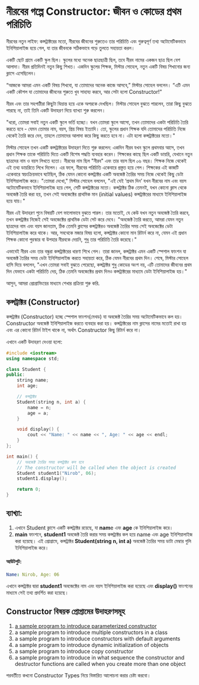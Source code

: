# নীরবের গল্পে Constructor: জীবন ও কোডের প্রথম পরিচিতি


নীরবের নতুন লাইফ: কন্সট্রাক্টরের মতো, নীরবের জীবনের শুরুতেও তার পরিচিতি এবং গুরুত্বপূর্ণ তথ্য অটোমেটিকভাবে ইনিশিয়ালাইজ হয়ে গেল, যা তার জীবনকে সঠিকভাবে গড়ে তুলতে সহায়তা করল।

একটি ছোট গ্রামে একটি স্কুল ছিল। স্কুলের মধ্যে অনেক ছাত্রছাত্রী ছিল, তবে নীরব নামের একজন ছাত্র ছিল বেশ আলাদা। নীরব প্রতিদিনই নতুন কিছু শিখত। একদিন স্কুলের শিক্ষক, মিস্টার সোহেল, নতুন একটি বিষয় শিখানোর জন্য ক্লাসে এসেছিলেন।

“আজকে আমরা এমন একটি বিষয় শিখবো, যা তোমাদের অনেক কাজে আসবে,” মিস্টার সোহেল বললেন। “এটি এমন একটি কৌশল যা তোমাদের জীবনের শুরুতে খুব সাহায্য করবে, আর সেটা হলো Constructor!”

নীরব এবং তার সহপাঠীরা কিছুটা বিভ্রান্ত হয়ে একে অপরকে দেখছিল। মিস্টার সোহেল বুঝতে পারলেন, তারা কিছু বুঝতে পারছে না, তাই তিনি একটি উদাহরণ দিয়ে ব্যাখ্যা শুরু করলেন।

"ধরো, তোমরা সবাই নতুন একটি স্কুলে ভর্তি হচ্ছো। যখন তোমরা স্কুলে আসো, তখন তোমাদের একটা পরিচিতি তৈরি করতে হবে - যেমন তোমার নাম, বয়স, প্রিয় বিষয় ইত্যাদি। তো, স্কুলের প্রধান শিক্ষক যদি তোমাদের পরিচিতি নিজে থেকেই তৈরি করে দেন, তাহলে তোমাদের আলাদা করে কিছু করতে হবে না। এটা হলো কন্সট্রাক্টরের মতো।"

মিস্টার সোহেল তখন একটি কন্সট্রাক্টরের উদাহরণ দিতে শুরু করলেন:
একদিন নীরব যখন স্কুলে প্রথমবার আসে, তখন প্রধান শিক্ষক তাকে পরিচিতি দিতে একটি বিশেষ পদ্ধতি ব্যবহার করেন। শিক্ষকের কাছে ছিল একটি ডায়রি, যেখানে নতুন ছাত্রদের নাম ও বয়স লিখতে হতো। নীরবের নাম ছিল "নীরব" এবং তার বয়স ছিল ০৬ বছর। শিক্ষক নিজে থেকেই এই তথ্য ডায়রিতে লিখে দিলেন। এর ফলে, নীরবের পরিচিতি একেবারে প্রস্তুত হয়ে গেল। শিক্ষকের এই কাজটি একেবারে স্বয়ংক্রিয়ভাবে ঘটেছিল, ঠিক যেমন কোনো কন্সট্রাক্টর একটি অবজেক্ট তৈরির সময় নিজে থেকেই কিছু ডেটা ইনিশিয়ালাইজ করে।
"তোমরা দেখো," মিস্টার সোহেল বললেন, "এই যেই ‘প্রথম দিন’ যখন নীরবের নাম এবং বয়স অটোমেটিকভাবে ইনিশিয়ালাইজ হয়ে গেল, সেটি কন্সট্রাক্টরের মতো। কন্সট্রাক্টর ঠিক তেমনই, যখন কোনো ক্লাস থেকে অবজেক্ট তৈরি করা হয়, তখন সেই অবজেক্টের প্রাথমিক মান (initial values) কন্সট্রাক্টরের মাধ্যমে ইনিশিয়ালাইজ হয়ে যায়।"

নীরব এই উদাহরণ শুনে বিষয়টি বেশ ভালোভাবে বুঝতে পারল। তার মতোই, যে কেউ যখন নতুন অবজেক্ট তৈরি করবে, তখন কন্সট্রাক্টর নিজেই সেই অবজেক্টের প্রাথমিক ডেটা সেট করে দেবে। "অবজেক্ট তৈরি করতে, আমরা যেমন নতুন ছাত্রদের নাম এবং বয়স জানতাম, ঠিক তেমনি ক্লাসের কন্সট্রাক্টরও অবজেক্ট তৈরির সময় সেই অবজেক্টের ডেটা ইনিশিয়ালাইজ করে থাকে। আর, সবথেকে মজার বিষয় হলো, কন্সট্রাক্টর কোনো মান রিটার্ন করে না, যেমন এই প্রধান শিক্ষক কোনো পুরস্কার বা উপহার নীরবকে দেয়নি, শুধু তার পরিচিতি তৈরি করেছে।"

এভাবেই নীরব এবং তার বন্ধুরা কন্সট্রাক্টরের ধারণা শিখে গেল। তারা জানল, কন্সট্রাক্টর এমন একটি স্পেশাল ফাংশন যা অবজেক্ট তৈরির সময় ডেটা ইনিশিয়ালাইজ করতে সহায়তা করে, ঠিক যেমন নীরবের প্রথম দিন।
শেষে, মিস্টার সোহেল হাসি দিয়ে বললেন,
"এখন তোমরা সবাই বুঝতে পেরেছো, কন্সট্রাক্টর শুধু কোডের অংশ নয়, এটি তোমাদের জীবনের প্রথম দিন যেভাবে একটা পরিচিতি দেয়, ঠিক তেমনি অবজেক্টের প্রথম দিনও কন্সট্রাক্টরের মাধ্যমে ডেটা ইনিশিয়ালাইজ হয়।"

আসুন, আমরা প্রোগ্রামিংয়ের মাধ্যমে শেখার প্রক্রিয়া শুরু করি.

## কন্সট্রাক্টর (Constructor)
কন্সট্রাক্টর (Constructor) হচ্ছে স্পেশাল ফাংশন(মেথড) যা অবজেক্ট তৈরির সময় অটোমেটিকভাবে কল হয়। Constructor অবজেক্ট ইনিশিয়ালাইজ করতে ব্যবহার করা হয়। কন্সট্রাক্টরের নাম ক্লাসের নামের মতোই রাখা হয় এবং এর কোনো রিটার্ন টাইপ থাকে না, অর্থাৎ Constructor কিছু রিটার্ন করে না।

এখানে একটি উদাহরণ দেওয়া হলো:

```cpp
#include <iostream>
using namespace std;

class Student {
public:
    string name;
    int age;

    // কন্সট্রাক্টর
    Student(string n, int a) {
        name = n;
        age = a;
    }

    void display() {
        cout << "Name: " << name << ", Age: " << age << endl;
    }
};

int main() {
    // অবজেক্ট তৈরির সময় কন্সট্রাক্টর কল হবে
    // The constructor will be called when the object is created
    Student student1("Nirob", 06);
    student1.display();

    return 0;
}
```

## ব্যাখ্যা:
1. এখানে Student ক্লাসে একটি কন্সট্রাক্টর রয়েছে, যা **nam**e এবং **age** কে ইনিশিয়ালাইজ করে।
2. **main** ফাংশনে, **student1** অবজেক্ট তৈরি করার সময় কন্সট্রাক্টর কল হয়ে name এবং age ইনিশিয়ালাইজ করা হয়েছে।
এই প্রোগ্রামে, কন্সট্রাক্টর **Student(string n, int a)** অবজেক্ট তৈরির সময় ডাটা মেম্বার গুলি ইনিশিয়ালাইজ করে।

#### আউটপুট:
```yaml
Name: Nirob, Age: 06
```

এখানে কন্সট্রাক্টর দ্বারা **student1** অবজেক্টের নাম এবং বয়স ইনিশিয়ালাইজ করা হয়েছে এবং **display()** ফাংশনের মাধ্যমে সেই তথ্য প্রদর্শিত করা হয়েছে।

## Constructor বিষয়ক প্রোগ্রামের উদাহরণসমূহ

1. [a sample program to introduce parameterized constructor](https://github.com/Nirob-Barman/Object-Oriented-Programming/blob/main/Chapter-6-Constructor-and-Destructor-Functions/001-a-sample-program-to-introduce-parameterized-constructor.cpp)
2. a sample program to introduce multiple constructors in a class
3. a sample program to introduce constructors with default arguments
4. a sample program to introduce dynamic initialization of objects
5. a sample program to introduce copy constructor
6. a sample program to introduce in what sequence the constructor and destructor functions are called when you create more than one object

পরবর্তীতে কখনো Constructor Types নিয়ে বিস্তারিত আলোচনা করার চেষ্টা করবো। 
